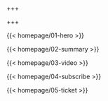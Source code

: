 +++

+++

{{< homepage/01-hero >}}

{{< homepage/02-summary >}}

{{< homepage/03-video >}}

{{< homepage/04-subscribe >}}

{{< homepage/05-ticket >}}

